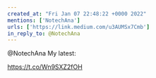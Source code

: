 ```yaml
---
created_at: "Fri Jan 07 22:48:22 +0000 2022"
mentions: ['NotechAna']
urls: ['https://link.medium.com/u3AUMSx7Cmb']
in_reply_to: @NotechAna
---
```


@NotechAna My latest:

https://t.co/Wn9SXZ2fOH